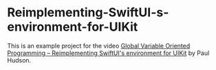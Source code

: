 # Reimplementing-SwiftUI-s-environment-for-UIKit

This is an example project for the video [Global Variable Oriented Programming – Reimplementing SwiftUI's environment for UIKit](https://www.youtube.com/watch?v=UUGk2HPbtMg&list=LL8WYQW2Dd0ueBEzgPeigRRg&index=15&t=1149s) by Paul Hudson.
